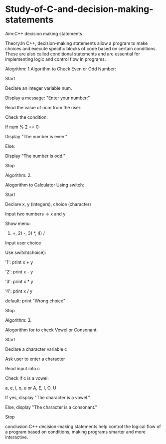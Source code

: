 # Study-of-C-and-decision-making-statements
Aim:C++ decision making statements

Theory:In C++, decision-making statements allow a program to make choices and execute specific blocks of code based on certain conditions. These are also called conditional statements and are essential for implementing logic and control flow in programs.


Alogrithm: 1.Algorithm to Check Even or Odd Number:

Start

Declare an integer variable num.

Display a message: "Enter your number:"

Read the value of num from the user.

Check the condition:

If num % 2 == 0:

Display "The number is even."

Else:

Display "The number is odd."

Stop

Algorithm: 2.

Alogorithm to Calculator Using switch:

Start

Declare x, y (integers), choice (character)

Input two numbers → x and y

Show menu:

1) +, 2) -, 3) *, 4) /
   
Input user choice

Use switch(choice):

'1': print x + y

'2': print x - y

'3': print x * y

'4': print x / y

default: print "Wrong choice"

Stop

Algorithm: 3.

Alogorithm for to check Vowel or Consonant:

Start

Declare a character variable c

Ask user to enter a character

Read input into c

Check if c is a vowel:

a, e, i, o, u or A, E, I, O, U

If yes, display "The character is a vowel."

Else, display "The character is a consonant."

Stop

conclusion:C++ decision-making statements help control the logical flow of a program based on conditions, making programs smarter and more interactive.

